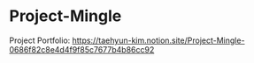 # Project-Mingle

Project Portfolio: 
https://taehyun-kim.notion.site/Project-Mingle-0686f82c8e4d4f9f85c7677b4b86cc92
